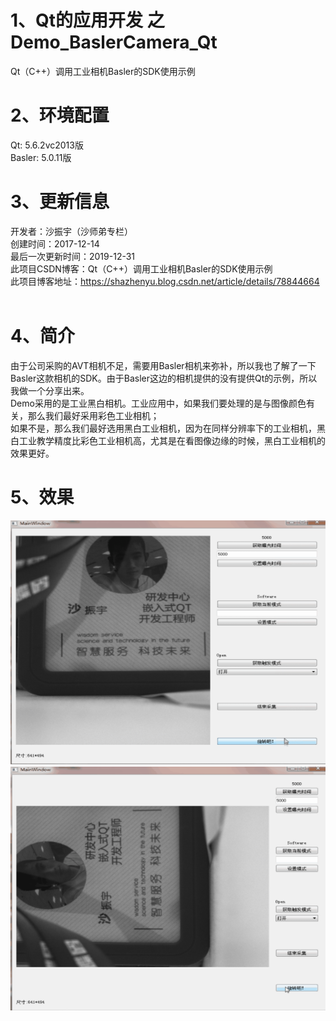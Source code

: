 # 1、Qt的应用开发 之 Demo_BaslerCamera_Qt
Qt（C++）调用工业相机Basler的SDK使用示例<BR/>
# 2、环境配置
Qt:  5.6.2vc2013版<BR/>
Basler:  5.0.11版<BR/>
# 3、更新信息
开发者：沙振宇（沙师弟专栏）<BR/>
创建时间：2017-12-14<BR/>
最后一次更新时间：2019-12-31<BR/>
此项目CSDN博客：Qt（C++）调用工业相机Basler的SDK使用示例<BR/>
此项目博客地址：https://shazhenyu.blog.csdn.net/article/details/78844664<BR/>
<BR/>
# 4、简介
由于公司采购的AVT相机不足，需要用Basler相机来弥补，所以我也了解了一下Basler这款相机的SDK。由于Basler这边的相机提供的没有提供Qt的示例，所以我做一个分享出来。<BR/>
Demo采用的是工业黑白相机。工业应用中，如果我们要处理的是与图像颜色有关，那么我们最好采用彩色工业相机；<BR/>
如果不是，那么我们最好选用黑白工业相机，因为在同样分辨率下的工业相机，黑白工业教学精度比彩色工业相机高，尤其是在看图像边缘的时候，黑白工业相机的效果更好。<BR/>

# 5、效果
![image](https://github.com/ShaShiDiZhuanLan/Demo_BaslerCamera_Qt/blob/master/%E6%95%88%E6%9E%9C1.png)
![image](https://github.com/ShaShiDiZhuanLan/Demo_BaslerCamera_Qt/blob/master/%E6%95%88%E6%9E%9C2.png)

